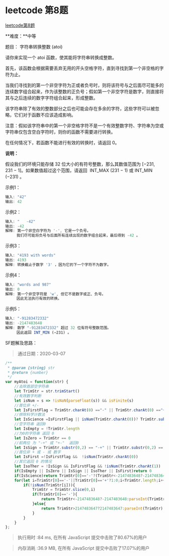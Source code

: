 # leetcode 第8题

[leetcode第8题](https://leetcode-cn.com/problems/string-to-integer-atoi/)  

**难度：**中等

题目： 字符串转换整数 (atoi)

请你来实现一个 atoi 函数，使其能将字符串转换成整数。

首先，该函数会根据需要丢弃无用的开头空格字符，直到寻找到第一个非空格的字符为止。

当我们寻找到的第一个非空字符为正或者负号时，则将该符号与之后面尽可能多的连续数字组合起来，作为该整数的正负号；假如第一个非空字符是数字，则直接将其与之后连续的数字字符组合起来，形成整数。

该字符串除了有效的整数部分之后也可能会存在多余的字符，这些字符可以被忽略，它们对于函数不应该造成影响。

注意：假如该字符串中的第一个非空格字符不是一个有效整数字符、字符串为空或字符串仅包含空白字符时，则你的函数不需要进行转换。

在任何情况下，若函数不能进行有效的转换时，请返回 0。

**说明：**

假设我们的环境只能存储 32 位大小的有符号整数，那么其数值范围为 [−231,  231 − 1]。如果数值超过这个范围，请返回  INT_MAX (231 − 1) 或 INT_MIN (−231) 。


示例1：
```js
输入: "42"
输出: 42
```

示例2：
```js
输入: "   -42"
输出: -42
解释: 第一个非空白字符为 '-', 它是一个负号。
     我们尽可能将负号与后面所有连续出现的数字组合起来，最后得到 -42 。
```
示例3：
```js
输入: "4193 with words"
输出: 4193
解释: 转换截止于数字 '3' ，因为它的下一个字符不为数字。
```
示例4：
```js
输入: "words and 987"
输出: 0
解释: 第一个非空字符是 'w', 但它不是数字或正、负号。
     因此无法执行有效的转换。
```
示例5：
```js
输入: "-91283472332"
输出: -2147483648
解释: 数字 "-91283472332" 超过 32 位有符号整数范围。 
     因此返回 INT_MIN (−231) 。
```


SF题解及思路：
> 通过日期：2020-03-07

```js
/**
 * @param {string} str
 * @return {number}
 */
var myAtoi = function(str) {
    //去除首部空字符串
    let TrimStr = str.trimStart()
    //有效数字判断
    let isNum = s => !isNaN(parseFloat(s)) && isFinite(s)
    //首位非 +/-
    let IsFirstFlag = TrimStr.charAt(0) =="-" || TrimStr.charAt(0) =="+"
    //排除科学计数法
    let IsScience =IsFirstFlag || isNum(TrimStr.charAt(0))? TrimStr.substr(1).split('').every(i=>isNum(i)):isNum(TrimStr.charAt(0))
    //空字符串 返回0
    let IsEmpty = !TrimStr.length
    //为0的字符串 返回 0
    let IsZero = TrimStr == 0
    //前两位 为 "-+" 或 "+-"  返回0
    let IsSign = TrimStr.substr(0,2) == "-+" || TrimStr.substr(0,2) == "+-"
    //首位非 + 或 - 或 数字
    let IsFirst =!IsFirstFlag &&  !isNum(TrimStr.charAt(0))
    //其它返回 0 的情况
    let IsoTher = !IsSign && IsFirstFlag && !isNum(TrimStr.charAt(1))
    if(IsEmpty || IsZero || IsSign || IsoTher || IsFirst)return 0
    if(IsScience)return TrimStr[0]=='-'?(TrimStr<-2147483648?-2147483648:TrimStr*1):(TrimStr>2147483647?2147483647:parseInt(TrimStr))
    for(let i=TrimStr[0]=='-'||TrimStr[0]=='+'?1:0;i<TrimStr.length;i++){
        if(!isNum(TrimStr[i])){
            TrimStr = TrimStr.slice(0,i)
            if(TrimStr[0]=='-'){
                return TrimStr<-2147483648?-2147483648:parseInt(TrimStr)
            }else{
                return TrimStr>2147483647?2147483647:parseInt(TrimStr)
            } 
        }
    }    
};
```
>执行用时 :84 ms, 在所有 JavaScript 提交中击败了80.67%的用户

>内存消耗 :36.9 MB, 在所有 JavaScript 提交中击败了17.07%的用户